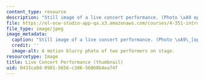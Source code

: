 ```yaml
---
content_type: resource
description: "Still image of a live concert performance. (Photo \xA9 openphoto.net.)"
file: https://ol-ocw-studio-app-qa.s3.amazonaws.com/courses/4-351-introduction-to-video-spring-2004/0433ca0d09815656c38656868b4ea74f_4-351s04-th.jpg
file_type: image/jpeg
image_metadata:
  caption: "Still image of a live concert performance. (Photo \xA9\_[openphoto.net](http://openphoto.net).)"
  credit: ''
  image-alt: A motion blurry photo of two performers on stage.
resourcetype: Image
title: Live Concert Performance (thumbnail)
uid: 0433ca0d-0981-5656-c386-56868b4ea74f
---
```

